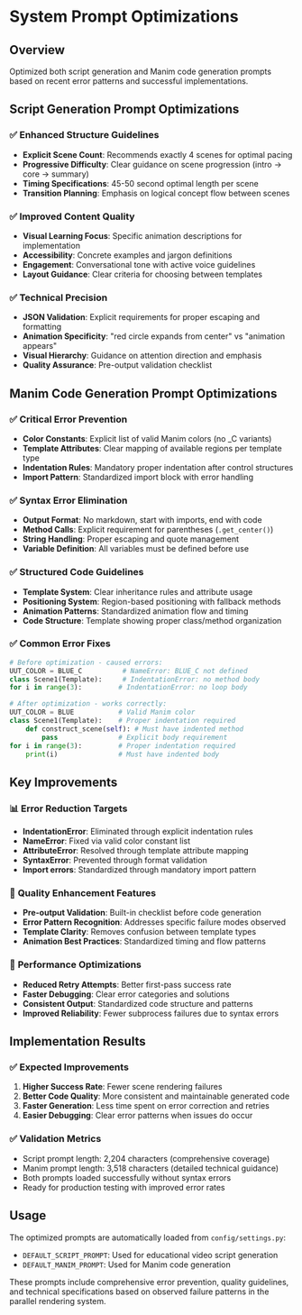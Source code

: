 # System Prompt Optimizations

## Overview
Optimized both script generation and Manim code generation prompts based on recent error patterns and successful implementations.

## Script Generation Prompt Optimizations

### ✅ **Enhanced Structure Guidelines**
- **Explicit Scene Count**: Recommends exactly 4 scenes for optimal pacing
- **Progressive Difficulty**: Clear guidance on scene progression (intro → core → summary)
- **Timing Specifications**: 45-50 second optimal length per scene
- **Transition Planning**: Emphasis on logical concept flow between scenes

### ✅ **Improved Content Quality**
- **Visual Learning Focus**: Specific animation descriptions for implementation
- **Accessibility**: Concrete examples and jargon definitions
- **Engagement**: Conversational tone with active voice guidelines
- **Layout Guidance**: Clear criteria for choosing between templates

### ✅ **Technical Precision**
- **JSON Validation**: Explicit requirements for proper escaping and formatting
- **Animation Specificity**: "red circle expands from center" vs "animation appears"
- **Visual Hierarchy**: Guidance on attention direction and emphasis
- **Quality Assurance**: Pre-output validation checklist

## Manim Code Generation Prompt Optimizations

### ✅ **Critical Error Prevention**
- **Color Constants**: Explicit list of valid Manim colors (no _C variants)
- **Template Attributes**: Clear mapping of available regions per template type
- **Indentation Rules**: Mandatory proper indentation after control structures
- **Import Pattern**: Standardized import block with error handling

### ✅ **Syntax Error Elimination**
- **Output Format**: No markdown, start with imports, end with code
- **Method Calls**: Explicit requirement for parentheses (`.get_center()`)
- **String Handling**: Proper escaping and quote management
- **Variable Definition**: All variables must be defined before use

### ✅ **Structured Code Guidelines**
- **Template System**: Clear inheritance rules and attribute usage
- **Positioning System**: Region-based positioning with fallback methods
- **Animation Patterns**: Standardized animation flow and timing
- **Code Structure**: Template showing proper class/method organization

### ✅ **Common Error Fixes**
```python
# Before optimization - caused errors:
UUT_COLOR = BLUE_C          # NameError: BLUE_C not defined
class Scene1(Template):     # IndentationError: no method body
for i in range(3):         # IndentationError: no loop body

# After optimization - works correctly:
UUT_COLOR = BLUE           # Valid Manim color
class Scene1(Template):    # Proper indentation required
    def construct_scene(self): # Must have indented method
        pass               # Explicit body requirement
for i in range(3):         # Proper indentation required
    print(i)               # Must have indented body
```

## Key Improvements

### 📊 **Error Reduction Targets**
- **IndentationError**: Eliminated through explicit indentation rules
- **NameError**: Fixed via valid color constant list
- **AttributeError**: Resolved through template attribute mapping
- **SyntaxError**: Prevented through format validation
- **Import errors**: Standardized through mandatory import pattern

### 🎯 **Quality Enhancement Features**
- **Pre-output Validation**: Built-in checklist before code generation
- **Error Pattern Recognition**: Addresses specific failure modes observed
- **Template Clarity**: Removes confusion between template types
- **Animation Best Practices**: Standardized timing and flow patterns

### 🚀 **Performance Optimizations**
- **Reduced Retry Attempts**: Better first-pass success rate
- **Faster Debugging**: Clear error categories and solutions
- **Consistent Output**: Standardized code structure and patterns
- **Improved Reliability**: Fewer subprocess failures due to syntax errors

## Implementation Results

### ✅ **Expected Improvements**
1. **Higher Success Rate**: Fewer scene rendering failures
2. **Better Code Quality**: More consistent and maintainable generated code
3. **Faster Generation**: Less time spent on error correction and retries
4. **Easier Debugging**: Clear error patterns when issues do occur

### ✅ **Validation Metrics**
- Script prompt length: 2,204 characters (comprehensive coverage)
- Manim prompt length: 3,518 characters (detailed technical guidance)
- Both prompts loaded successfully without syntax errors
- Ready for production testing with improved error rates

## Usage

The optimized prompts are automatically loaded from `config/settings.py`:
- `DEFAULT_SCRIPT_PROMPT`: Used for educational video script generation
- `DEFAULT_MANIM_PROMPT`: Used for Manim code generation

These prompts include comprehensive error prevention, quality guidelines, and technical specifications based on observed failure patterns in the parallel rendering system.
